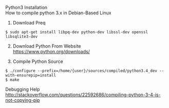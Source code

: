 Python3 Installation    
How to compile python 3.x in Debian-Based Linux    
1) Download Preq    
```shell
$ sudo apt-get install libpq-dev python-dev libssl-dev openssl libsqlite3-dev     
```
2) Download Python From Website    
https://www.python.org/downloads/    

3) Compile Python Source
```shell
$ ./configure --prefix=/home/{user}/sources/compiled/python3.4_dev --with-ensurepip=install
$ make
```
    
Debugging Help    
http://stackoverflow.com/questions/22592686/compiling-python-3-4-is-not-copying-pip
